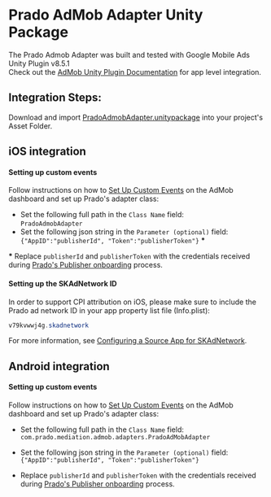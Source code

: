 # Prado AdMob Adapter Unity Package

The Prado Admob Adapter was built and tested with Google Mobile Ads Unity Plugin v8.5.1<BR>
Check out the [AdMob Unity Plugin Documentation](https://developers.google.com/admob/unity/start) for app level integration.

## Integration Steps:

Download and import [PradoAdmobAdapter.unitypackage](/Mediation/AdMob%20Adapter/Unity/PradoAdmobAdapter.unitypackage) into your project's Asset Folder.

## iOS integration

#### Setting up custom events
Follow instructions on how to [Set Up Custom Events](https://developers.google.com/admob/ios/custom-events/setup#create) on the AdMob dashboard and set up Prado's adapter class:
* Set the following full path in the `Class Name` field: </br>
`PradoAdmobAdapter`
* Set the following json string in the `Parameter (optional)` field: </br>
`{"AppID":"publisherId", "Token":"publisherToken"}` <B>*</B>

<B>*</B> Replace `publisherId` and `publisherToken` with the credentials received during [Prado's Publisher onboarding](http://accounts.kidoz.net/publishers/register?utm_source=prado_github) process.

#### Setting up the SKAdNetwork ID

In order to support CPI attribution on iOS, please make sure to include the Prado ad network ID in your app property list file (Info.plist):

```java
v79kvwwj4g.skadnetwork	
```
For more information, see [Configuring a Source App for SKAdNetwork](https://developer.apple.com/documentation/storekit/skadnetwork/configuring_a_source_app).

## Android integration

#### Setting up custom events
Follow instructions on how to [Set Up Custom Events](https://developers.google.com/admob/android/custom-events/setup#create) on the AdMob dashboard and set up Prado's adapter class:
- Set the following full path in the `Class Name` field: </br>
`com.prado.mediation.admob.adapters.PradoAdMobAdapter`

- Set the following json string in the `Parameter (optional)` field: </br>
`{"AppID":"publisherId", "Token":"publisherToken"}`

- Replace `publisherId` and `publisherToken` with the credentials received during [Prado's Publisher onboarding](http://accounts.kidoz.net/publishers/register?utm_source=prado_github) process.

